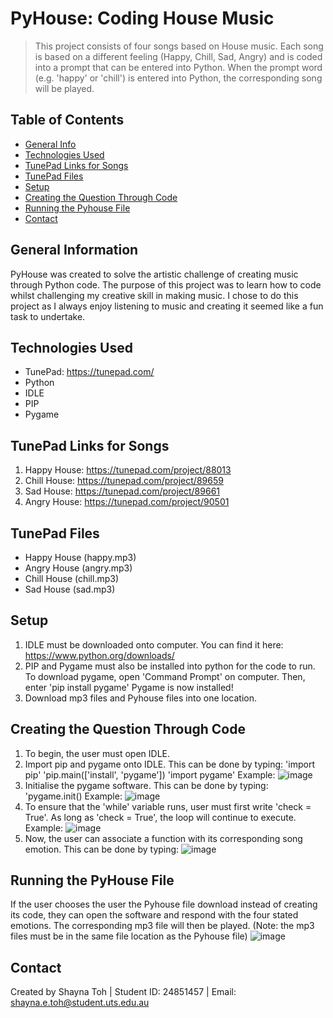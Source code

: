 # PyHouse: Coding House Music
> This project consists of four songs based on House music. Each song is based on a different feeling (Happy, Chill, Sad, Angry) and is coded into a prompt that can be entered into Python. When the prompt word (e.g. 'happy' or 'chill') is entered into Python, the corresponding song will be played.

## Table of Contents
* [General Info](#general-information)
* [Technologies Used](#technologies-used)
* [TunePad Links for Songs](#tunepad-links-for-songs)
* [TunePad Files](#tunepad-files)
* [Setup](#setup)
* [Creating the Question Through Code](#creating_the_question_through_code)
* [Running the Pyhouse File](#running_the_pyhouse_file)
* [Contact](#contact)


## General Information
PyHouse was created to solve the artistic challenge of creating music through Python code. The purpose of this project was to learn how to code whilst challenging my creative skill in making music. I chose to do this project as I always enjoy listening to music and creating it seemed like a fun task to undertake.



## Technologies Used
- TunePad: https://tunepad.com/
- Python
- IDLE
- PIP
- Pygame


## TunePad Links for Songs
1. Happy House: https://tunepad.com/project/88013
2. Chill House: https://tunepad.com/project/89659
3. Sad House: https://tunepad.com/project/89661
4. Angry House: https://tunepad.com/project/90501


## TunePad Files
- Happy House (happy.mp3)
- Angry House (angry.mp3)
- Chill House (chill.mp3)
- Sad House (sad.mp3)



## Setup
1. IDLE must be downloaded onto computer. You can find it here: https://www.python.org/downloads/
2. PIP and Pygame must also be installed into python for the code to run.
   To download pygame, open 'Command Prompt' on computer.
   Then, enter 'pip install pygame'
   Pygame is now installed!
4. Download mp3 files and Pyhouse files into one location.


## Creating the Question Through Code
1. To begin, the user must open IDLE.
2. Import pip and pygame onto IDLE. This can be done by typing:
   'import pip'
   'pip.main(['install', 'pygame'])
   'import pygame'
   Example:
   ![image](https://github.com/user-attachments/assets/51d75dfe-e8f0-4ef4-a145-2c3797841073)
3. Initialise the pygame software. This can be done by typing: 'pygame.init()
   Example:
   ![image](https://github.com/user-attachments/assets/c5f0d862-c063-4d23-b756-c61216fe1f0e)
4. To ensure that the 'while' variable runs, user must first write 'check = True'. As long as 'check = True', the loop will continue to execute.
   Example:
   ![image](https://github.com/user-attachments/assets/dd12b090-17d9-4d09-a288-3682fe0ea80a)
5. Now, the user can associate a function with its corresponding song emotion. This can be done by typing:
     ![image](https://github.com/user-attachments/assets/7ad4ede1-4ce7-48d8-a7eb-2eb10543a620)

## Running the PyHouse File
If the user chooses the user the Pyhouse file download instead of creating its code, they can open the software and respond with the four stated emotions. The corresponding mp3 file will then be played. (Note: the mp3 files must be in the same file location as the Pyhouse file)
![image](https://github.com/user-attachments/assets/7a08c6f0-e39f-4b32-a659-e0465061df35)


## Contact
Created by Shayna Toh | Student ID: 24851457 | Email: shayna.e.toh@student.uts.edu.au

